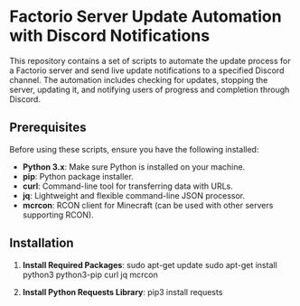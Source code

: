 # Factorio Server Update Automation with Discord Notifications

This repository contains a set of scripts to automate the update process for a Factorio server and send live update notifications to a specified Discord channel. The automation includes checking for updates, stopping the server, updating it, and notifying users of progress and completion through Discord.

## Prerequisites

Before using these scripts, ensure you have the following installed:

- **Python 3.x**: Make sure Python is installed on your machine.
- **pip**: Python package installer.
- **curl**: Command-line tool for transferring data with URLs.
- **jq**: Lightweight and flexible command-line JSON processor.
- **mcrcon**: RCON client for Minecraft (can be used with other servers supporting RCON).

## Installation

1. **Install Required Packages**:
   sudo apt-get update
   sudo apt-get install python3 python3-pip curl jq mcrcon

2. **Install Python Requests Library**:
  pip3 install requests



